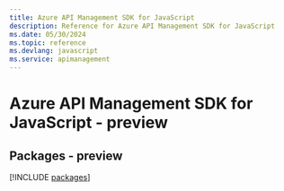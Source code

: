 ```yaml
---
title: Azure API Management SDK for JavaScript
description: Reference for Azure API Management SDK for JavaScript
ms.date: 05/30/2024
ms.topic: reference
ms.devlang: javascript
ms.service: apimanagement
---
```

# Azure API Management SDK for JavaScript - preview
## Packages - preview
[!INCLUDE [packages](api-management-index.md)]